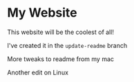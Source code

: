 # My Website

This website will be the coolest of all!

I've created it in the `update-readme` branch

More tweaks to readme from my mac

Another edit on Linux
